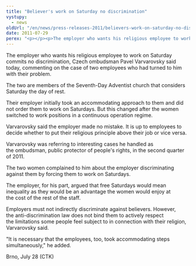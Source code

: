 ```yaml
---
title: "Believer's work on Saturday no discrimination"
vystupy:
  - news
oldUrl: "/en/news/press-releases-2011/believers-work-on-saturday-no-discrimination/"
date: 2011-07-29
perex: "<p></p><p>The employer who wants his religious employee to work on Saturday commits no discrimination, Czech ombudsman Pavel Varvarovsky said today, commenting on the case of two employees who had turned to him with their problem.</p>"
---
```


<!-- imported from the old website -->

<p>The employer who wants his religious employee to work on Saturday commits no discrimination, Czech ombudsman Pavel Varvarovsky said today, commenting on the case of two employees who had turned to him with their problem.</p><p>The two are members of the Seventh-Day Adventist church that considers Saturday the day of rest.</p><p>Their employer initially took an accommodating approach to them and did not order them to work on Saturdays. But this changed after the women switched to work positions in a continuous operation regime.</p><p>Varvarovsky said the employer made no mistake. It is up to employees to decide whether to put their religious principle above their job or vice versa.</p><p>Varvarovsky was referring to interesting cases he handled as the ombudsman, public protector of people's rights, in the second quarter of 2011.</p><p>The two women complained to him about the employer discriminating against them by forcing them to work on Saturdays.</p><p>The employer, for his part, argued that free Saturdays would mean inequality as they would be an advantage the women would enjoy at the cost of the rest of the staff.</p><p>Employers must not indirectly discriminate against believers. However, the anti-discrimination law does not bind them to actively respect the limitations some people feel subject to in connection with their religion, Varvarovsky said.</p><p>&quot;It is necessary that the employees, too, took accommodating steps simultaneously,&quot; he added.</p><p>Brno, July 28 (CTK)</p>
